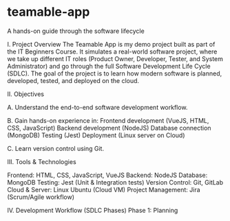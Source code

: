 # teamable-app
A hands-on guide through the software lifecycle

I. Project Overview
The Teamable App is my demo project built as part of the IT Beginners Course. It simulates a real-world software project, where we take up different IT roles (Product Owner, Developer, Tester, and System Administrator) and go through the full Software Development Life Cycle (SDLC).
The goal of the project is to learn how modern software is planned, developed, tested, and deployed on the cloud.

II. Objectives

A. Understand the end-to-end software development workflow.

B. Gain hands-on experience in:
Frontend development (VueJS, HTML, CSS, JavaScript)
Backend development (NodeJS)
Database connection (MongoDB)
Testing (Jest)
Deployment (Linux server on Cloud)

C. Learn version control using Git.

III. Tools & Technologies

Frontend: HTML, CSS, JavaScript, VueJS
Backend: NodeJS
Database: MongoDB
Testing: Jest (Unit & Integration tests)
Version Control: Git, GitLab
Cloud & Server: Linux Ubuntu (Cloud VM)
Project Management: Jira (Scrum/Agile workflow)

IV. Development Workflow (SDLC Phases)
Phase 1: Planning
